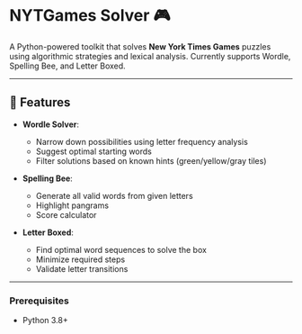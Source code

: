 # NYTGames Solver 🎮


A Python-powered toolkit that solves **New York Times Games** puzzles using algorithmic strategies and lexical analysis. Currently supports Wordle, Spelling Bee, and Letter Boxed.

---

## 🌟 Features
- **Wordle Solver**: 
  - Narrow down possibilities using letter frequency analysis
  - Suggest optimal starting words
  - Filter solutions based on known hints (green/yellow/gray tiles)
  
- **Spelling Bee**:
  - Generate all valid words from given letters
  - Highlight pangrams
  - Score calculator
  
- **Letter Boxed**:
  - Find optimal word sequences to solve the box
  - Minimize required steps
  - Validate letter transitions

---

### Prerequisites
- Python 3.8+
